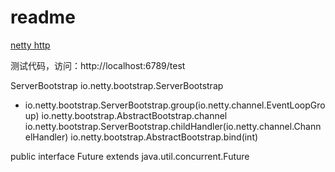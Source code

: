 # readme
[netty http](https://blog.csdn.net/qazwsxpcm/article/details/78364023)

测试代码，访问：http://localhost:6789/test


ServerBootstrap  io.netty.bootstrap.ServerBootstrap
- io.netty.bootstrap.ServerBootstrap.group(io.netty.channel.EventLoopGroup)
io.netty.bootstrap.AbstractBootstrap.channel
io.netty.bootstrap.ServerBootstrap.childHandler(io.netty.channel.ChannelHandler)
io.netty.bootstrap.AbstractBootstrap.bind(int)



public interface Future<V> extends java.util.concurrent.Future<V>



